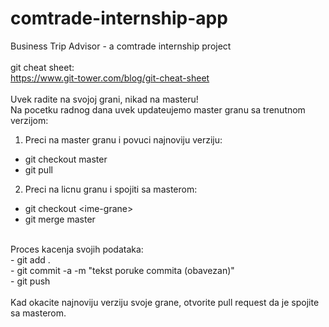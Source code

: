 # comtrade-internship-app
Business Trip Advisor - a comtrade internship project<br>
<br>
git cheat sheet:<br>
https://www.git-tower.com/blog/git-cheat-sheet<br>
<br>
Uvek radite na svojoj grani, nikad na masteru!<br>
Na pocetku radnog dana uvek updateujemo master granu sa trenutnom verzijom:<br>
1. Preci na master granu i povuci najnoviju verziju:<br>
 - git checkout master<br>
 - git pull<br>
2. Preci na licnu granu i spojiti sa masterom:<br>
 - git checkout &lt;ime-grane&gt;<br>
 - git merge master<br>
<br>
Proces kacenja svojih podataka:<br>
 - git add .<br>
 - git commit -a -m "tekst poruke commita (obavezan)"<br>
 - git push<br>
<br>
Kad okacite najnoviju verziju svoje grane, otvorite pull request da je spojite sa masterom.<br>
